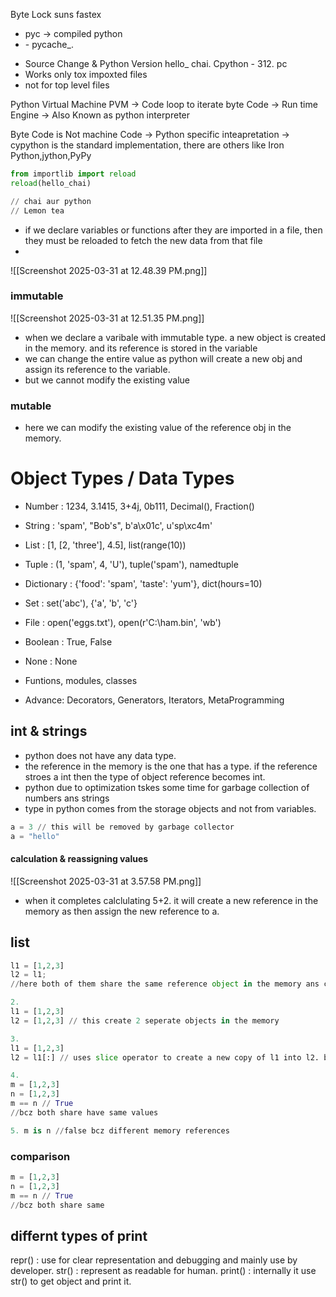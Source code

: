 Byte Lock suns fastex
- ﻿﻿pyc → compiled python
- ﻿- pycache_.
* Source Change & Python Version hello_ chai. Cpython - 312. pc 
* Works only tox impoxted files
* not for top level files


Python Virtual Machine PVM
→ Code loop to iterate byte Code
→ Run time Engine
→ Also Known as python interpreter

Byte Code is Not machine Code
→ Python specific inteapretation
-> cypython is the standard implementation, there are others like Iron Python,jython,PyPy

```python
from importlib import reload
reload(hello_chai)

// chai aur python
// Lemon tea
```
* if we declare variables or functions after they are imported in a file, then they must be reloaded to fetch the new data from that file
*

![[Screenshot 2025-03-31 at 12.48.39 PM.png]]

### immutable
![[Screenshot 2025-03-31 at 12.51.35 PM.png]]

* when we declare a varibale with immutable type. a new object is created in the memory. and its reference is stored in the variable
* we can change the entire value as python will create a new obj and assign its reference to the variable.
* but we cannot  modify the existing value

### mutable
* here we can modify the existing value of the reference obj in the memory.


# Object Types / Data Types

- Number : 1234, 3.1415, 3+4j, 0b111, Decimal(), Fraction()
- String : 'spam', "Bob's", b'a\x01c', u'sp\xc4m'
- List : [1, [2, 'three'], 4.5], list(range(10))
- Tuple : (1, 'spam', 4, 'U'), tuple('spam'), namedtuple
- Dictionary : {'food': 'spam', 'taste': 'yum'}, dict(hours=10)
- Set : set('abc'), {'a', 'b', 'c'}

- File : open('eggs.txt'), open(r'C:\ham.bin', 'wb')
- Boolean : True, False
- None : None
- Funtions, modules, classes

- Advance: Decorators, Generators, Iterators, MetaProgramming

## int & strings

* python does not have any data type.
* the reference in the memory is the one that has a type. if the reference stroes a int then the type of object reference becomes int.
* python due to optimization tskes some time for garbage collection of numbers ans strings
* type in python comes from the storage objects and not from variables.
```python
a = 3 // this will be removed by garbage collector
a = "hello"
```

#### calculation & reassigning values
![[Screenshot 2025-03-31 at 3.57.58 PM.png]]

* when it completes calclulating 5+2. it will create a new reference in the memory as then assign the new reference to a.

## list

```python
l1 = [1,2,3]
l2 = l1;
//here both of them share the same reference object in the memory ans changing the data using one variable affects the other also.

2.
l1 = [1,2,3]
l2 = [1,2,3] // this create 2 seperate objects in the memory

3.
l1 = [1,2,3]
l2 = l1[:] // uses slice operator to create a new copy of l1 into l2. both have difference reference in the memory

4.
m = [1,2,3]
n = [1,2,3]
m == n // True
//bcz both share have same values

5. m is n //false bcz different memory references

```

### comparison
```python
m = [1,2,3]
n = [1,2,3]
m == n // True
//bcz both share same
```

## differnt types of print
repr() : use for clear representation and debugging and mainly use by developer. 
str() : represent as readable for human.
print() : internally it use str() to get object and print it.